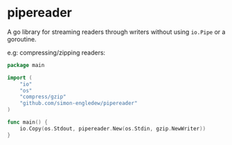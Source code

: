 # pipereader

A go library for streaming readers through writers without using `io.Pipe` or a goroutine.

e.g: compressing/zipping readers:

```go
package main

import (
	"io"
	"os"
	"compress/gzip"
	"github.com/simon-engledew/pipereader"
)

func main() {
	io.Copy(os.Stdout, pipereader.New(os.Stdin, gzip.NewWriter))
}
```
